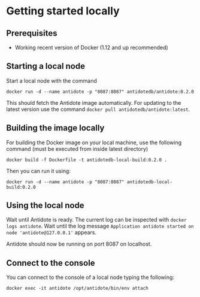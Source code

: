 # Getting started locally

## Prerequisites

- Working recent version of Docker (1.12 and up recommended)

## Starting a local node

Start a local node with the command

```
docker run -d --name antidote -p "8087:8087" antidotedb/antidote:0.2.0
```

This should fetch the Antidote image automatically. For updating to the latest version use the command `docker pull antidotedb/antidote:latest`.

## Building the image locally

For building the Docker image on your local machine, use the following command (must be executed from inside latest directory)

```
docker build -f Dockerfile -t antidotedb-local-build:0.2.0 .
```

Then you can run it using:

```
docker run -d --name antidote -p "8087:8087" antidotedb-local-build:0.2.0
```

## Using the local node

Wait until Antidote is ready. The current log can be inspected with `docker logs antidote`. Wait until the log message `Application antidote started on node 'antidote@127.0.0.1'` appears.

Antidote should now be running on port 8087 on localhost.

## Connect to the console

You can connect to the console of a local node typing the following:
```
docker exec -it antidote /opt/antidote/bin/env attach
```
